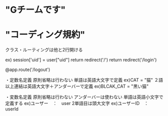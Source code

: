 # "Gチームです"

# "コーディング規約"

クラス・ルーティングは他と2行開ける

ex)
                session['uid'] = user["uid"]
                return redirect('/')
    return redirect('/login')


@app.route('/logout')

・定数名定義
原則省略は行わない
単語は英語大文字で定義
ex)CAT = "猫"
２語以上連結は英語大文字＋アンダーバーで定義
ex)BLCAK_CAT = "黒い猫"

・変数名定義
原則省略は行わない
アンダーバーは使わない
単語は英語小文字で定義する
ex)ユーザー　：　user
2単語目は頭大文字
ex)ユーザーID　：　userId